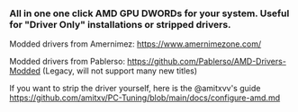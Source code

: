 ### All in one one click AMD GPU DWORDs for your system. Useful for "Driver Only" installations or stripped drivers.

Modded drivers from Amernimez: https://www.amernimezone.com/

Modded drivers from Pablerso: https://github.com/Pablerso/AMD-Drivers-Modded (Legacy, will not support many new titles)


If you want to strip the driver yourself, here is the @amitxvv's guide https://github.com/amitxv/PC-Tuning/blob/main/docs/configure-amd.md
